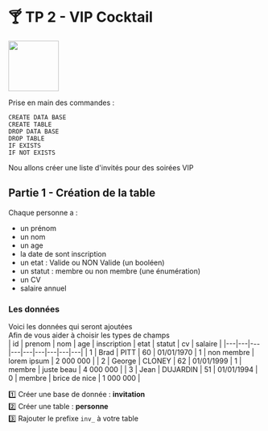 # :cocktail: TP 2 - VIP Cocktail
<img src="../../img/two.webp" width="100"> 

Prise en main des commandes :

<code>CREATE DATA BASE</code>    
<code>CREATE TABLE</code>    
<code>DROP DATA BASE</code>    
<code>DROP TABLE</code>    
<code>IF EXISTS</code>    
<code>IF NOT EXISTS</code>

Nou allons créer une liste d'invités pour des soirées VIP
## Partie 1 - Création de la table
Chaque personne a :

- un prénom
- un nom
- un age
- la date de sont inscription
- un etat : Valide ou NON Valide (un booléen)
- un statut : membre ou non membre (une énumération)
- un CV
- salaire annuel



### Les données
Voici les données qui seront ajoutées  
Afin de vous aider  à choisir les types de champs  
| id | prenom | nom | age | inscription | etat | statut | cv | salaire |
|---|---|---|---|---|---|---|---|---|
| 1 | Brad | PITT | 60 | 01/01/1970 | 1 | non membre | lorem ipsum | 2 000 000 |
| 2 | George | CLONEY | 62 | 01/01/1999 | 1 | membre  | juste beau | 4 000 000 |
| 3 | Jean | DUJARDIN | 51 | 01/01/1994 | 0 | membre | brice de nice | 1 000 000 |

:one: Créer une base de donnée : **invitation**  
:two: Créer une table : **personne**  
:three: Rajouter le prefixe <code>inv_</code> à votre table   